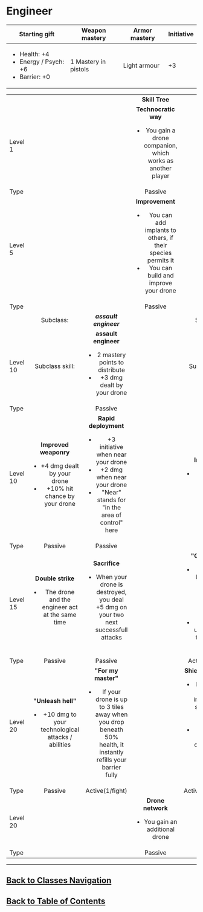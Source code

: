 #   Engineer

|Starting gift   |Weapon mastery   |Armor mastery   |Initiative   |
|---|---|---|---|
|<ul><li>Health: +4</li><li>Energy / Psych: +6</li><li>Barrier: +0</li></ul>   |1 Mastery in pistols   |Light armour   | +3   |

|   |   |   |   |   |   |
|---|:---:|:---:|:---:|:---:|:---:|
|   |   |   |**Skill Tree**   |   |   |
|Level 1   |   |   |**Technocratic way**<ul><li>You gain a drone companion, which works as another player</li></ul>   |   |   |
|Type   |   |   |Passive   |   |   |
|Level 5   |   |   |**Improvement**<ul><li>You can add implants to others, if their species permits it</li><li>You can build and improve your drone</li></ul>|   |   |
|Type   |   |   |Passive   |   |   |
|   |Subclass:   |***assault engineer***   |   |Subclass:   |***support engineer***   |
|Level 10   |Subclass skill:   |**assault engineer**<ul><li>2 mastery points to distribute</li><li>+3 dmg dealt by your drone</li></ul>   |   |Subclass skill:   |**support engineer**<ul><li>2 mastery points to distribute</li><li>+2 natural armour</li></ul>   |
|Type   |   |Passive   |   |   |Passive   |
|Level 10   |**Improved weaponry**<ul><li>+4 dmg dealt by your drone</li><li>+10% hit chance by your drone</li></ul>    |**Rapid deployment**<ul><li>+3 initiative when near your drone</li><li>+2 dmg when near your drone</li><li>"Near" stands for "in the area of control" here</li></ul>   |   |**Implanted**<ul><li>+10 energy per implant you have</li></ul>   |**Automatic protection**<ul><li>When allies in your area of control are hit, there's a 50% chance that the drone takes the damage in their stead</li></ul>   |
|Type   |Passive   |Passive   |   |Passive   |Passive   |
|Level 15   |**Double strike**<ul><li>The drone and the engineer act at the same time</li></ul>    |**Sacrifice**<ul><li>When your drone is destroyed, you deal +5 dmg on your two next successfull attacks</li></ul>  |   |**"Get there!"**<ul><li>Your drone becomes full cover for 2 turns, receiving no damage during this</li><li>You are unable tio use the drone for 4 turns now</li></ul>   |**Courier**<ul><li>Your drone can transport allies, object and interact with object now</li></ul>   |
|Type   |Passive   |Passive   |   |Active(2/fight)   |Passive   |
|Level 20   |**"Unleash hell"**<ul><li>+10 dmg to your technological attacks / abilities</li></ul>    |**"For my master"**<ul><li>If your drone is up to 3 tiles away when you drop beneath 50% health, it instantly refills your barrier fully</li></ul>   |   |**Shield generator**<ul><li>For one turn, create an indestructable shield up to 2 tiles away from you</li><li>Once the shield runs out, the drone is unusable for the duration of the fight</li></ul>   |**Defilibrator**<ul><li>The drone can resurrect players in its area of control</li><li>Allies are revived to 35 HP and 15 barrier</li></ul>   |
|Type   |Passive   |Active(1/fight)   |   |Active(1/session)   |Active(2/fight)   |
|Level 20   |   |   |**Drone network**<ul><li>You gain an additional drone</li></ul>   |   |   |
|Type   |   |   |Passive   |   |   |

---
##  [Back to Classes Navigation](ClassesNavigation.md)
##  [Back to Table of Contents](../TableOfContents.md)